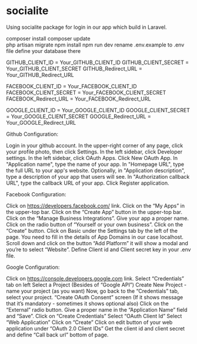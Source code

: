 # socialite
Using socialite package for login in our app which build in Laravel.


composer install
composer update <br />
php artisan migrate
npm install
npm run dev
rename .env.example to .env file
define your database there

GITHUB_CLIENT_ID = Your_GITHUB_CLIENT_ID
GITHUB_CLIENT_SECRET = Your_GITHUB_CLIENT_SECRET
GITHUB_Redirect_URL = Your_GITHUB_Redirect_URL

FACEBOOK_CLIENT_ID = Your_FACEBOOK_CLIENT_ID
FACEBOOK_CLIENT_SECRET = Your_FACEBOOK_CLIENT_SECRET
FACEBOOK_Redirect_URL = Your_FACEBOOK_Redirect_URL

GOOGLE_CLIENT_ID = Your_GOOGLE_CLIENT_ID
GOOGLE_CLIENT_SECRET = Your_GOOGLE_CLIENT_SECRET
GOOGLE_Redirect_URL = Your_GOOGLE_Redirect_URL


Github Configuration:

Login in your github account.
In the upper-right corner of any page, click your profile photo, then click Settings.
In the left sidebar, click Developer settings.
In the left sidebar, click OAuth Apps.
Click New OAuth App.
In "Application name", type the name of your app.
In "Homepage URL", type the full URL to your app's website.
Optionally, in "Application description", type a description of your app that users will see.
In "Authorization callback URL", type the callback URL of your app.
Click Register application.


Facebook Configuration:

Click on https://developers.facebook.com/ link.
Click on the “My Apps” in the upper-top bar.
Click on the “Create App” button in the upper-top bar.
Click on the “Manage Business Integrations”.
Give your app a proper name.
Click on the radio button of “Yourself or your own business”.
Click on the “Create” button.
Click on Basic under the Settings tab by the left of the page.
You need to fill in the details of App Domains in our case localhost.
 Scroll down and click on the button “Add Platform” it will show a modal and you’re to select “Website”.
 Define Client id and Client secret key in your .env file.


Google Configuration:

Click on https://console.developers.google.com link.
Select “Credentials” tab on left
Select a Project (Besides of “Google API”)
Create New Project - name your project (as you want)
Now, go back to the “Credentials” tab, select your project.
“Create OAuth Consent” screen (If it shows message that it’s mandatory - sometimes it shows optional also)
Click on the “External” radio button.
Give a proper name in the “Application Name” field and “Save”.
Click on “Create Credentials”
 Select “OAuth Client Id”
 Select “Web Application”
 Click on “Create”
 Click on edit button of your web application under “OAuth 2.0 Client IDs”
 Get the client id and client secret and define “Call back url” bottom of page.

